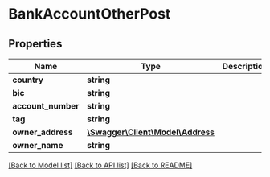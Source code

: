 # BankAccountOtherPost

## Properties
Name | Type | Description | Notes
------------ | ------------- | ------------- | -------------
**country** | **string** |  | [optional] 
**bic** | **string** |  | [optional] 
**account_number** | **string** |  | [optional] 
**tag** | **string** |  | [optional] 
**owner_address** | [**\Swagger\Client\Model\Address**](Address.md) |  | [optional] 
**owner_name** | **string** |  | [optional] 

[[Back to Model list]](../README.md#documentation-for-models) [[Back to API list]](../README.md#documentation-for-api-endpoints) [[Back to README]](../README.md)


